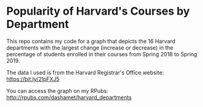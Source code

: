 # Popularity of Harvard's Courses by Department

This repo contains my code for a graph that depicts the 16 Harvard departments with the largest change (increase or decrease) in the percentage of students enrolled in their courses from Spring 2018 to Spring 2019. 

The data I used is from the Harvard Registrar's Office website: https://bit.ly/2IpFXJ5

You can access the graph on my RPubs: http://rpubs.com/dashamet/harvard_departments

